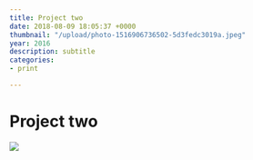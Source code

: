 ```yaml
---
title: Project two
date: 2018-08-09 18:05:37 +0000
thumbnail: "/upload/photo-1516906736502-5d3fedc3019a.jpeg"
year: 2016
description: subtitle
categories:
- print

---
```

# Project two

![](/upload/photo-1516906736502-5d3fedc3019a.jpeg)